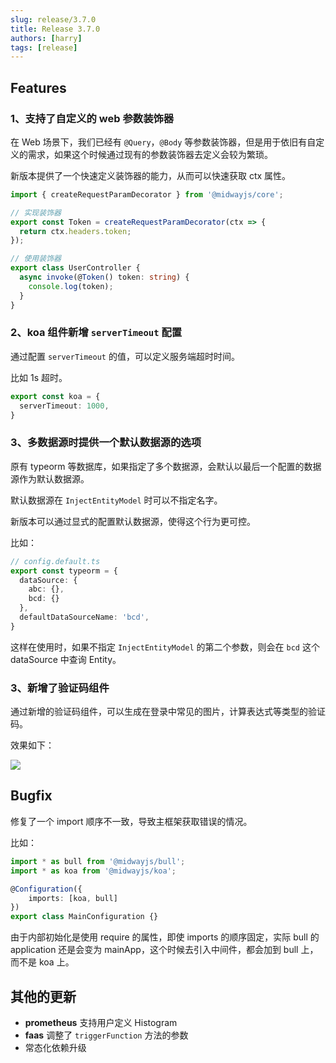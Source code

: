 ```yaml
---
slug: release/3.7.0
title: Release 3.7.0
authors: [harry]
tags: [release]
---
```


## Features

### 1、支持了自定义的 web 参数装饰器

在 Web 场景下，我们已经有 `@Query`，`@Body` 等参数装饰器，但是用于依旧有自定义的需求，如果这个时候通过现有的参数装饰器去定义会较为繁琐。

新版本提供了一个快速定义装饰器的能力，从而可以快速获取 ctx 属性。

```typescript
import { createRequestParamDecorator } from '@midwayjs/core';

// 实现装饰器
export const Token = createRequestParamDecorator(ctx => {
  return ctx.headers.token;
});

// 使用装饰器
export class UserController {
  async invoke(@Token() token: string) {
    console.log(token);
  }
}
```

### 2、koa 组件新增 `serverTimeout` 配置

通过配置 `serverTimeout` 的值，可以定义服务端超时时间。

比如 1s 超时。

```typescript
export const koa = {
  serverTimeout: 1000,
}
```

### 3、多数据源时提供一个默认数据源的选项

原有 typeorm 等数据库，如果指定了多个数据源，会默认以最后一个配置的数据源作为默认数据源。

默认数据源在 `InjectEntityModel` 时可以不指定名字。

新版本可以通过显式的配置默认数据源，使得这个行为更可控。

比如：

```typescript
// config.default.ts
export const typeorm = {
  dataSource: {
    abc: {},
    bcd: {}
  },
  defaultDataSourceName: 'bcd',
}
```

这样在使用时，如果不指定 `InjectEntityModel` 的第二个参数，则会在 `bcd` 这个 dataSource 中查询 Entity。



### 3、新增了验证码组件


通过新增的验证码组件，可以生成在登录中常见的图片，计算表达式等类型的验证码。

效果如下：

![](https://gw.alicdn.com/imgextra/i4/O1CN014cEzLH23vEniOgoyp_!!6000000007317-2-tps-120-40.png)


## Bugfix

修复了一个 import 顺序不一致，导致主框架获取错误的情况。

比如：

```ts
import * as bull from '@midwayjs/bull';
import * as koa from '@midwayjs/koa';

@Configuration({
	imports: [koa, bull]
})
export class MainConfiguration {}
```

由于内部初始化是使用 require 的属性，即使 imports 的顺序固定，实际 bull 的 application 还是会变为 mainApp，这个时候去引入中间件，都会加到 bull 上，而不是 koa 上。


## 其他的更新

- **prometheus** 支持用户定义 Histogram
- **faas** 调整了 `triggerFunction` 方法的参数
- 常态化依赖升级
